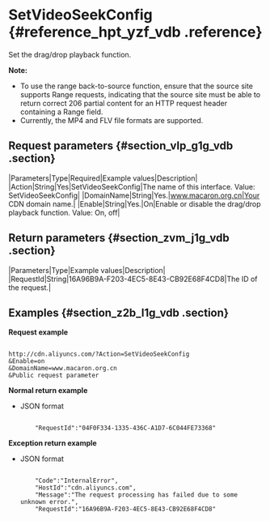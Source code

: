 # SetVideoSeekConfig {#reference_hpt_yzf_vdb .reference}

Set the drag/drop playback function.

**Note:** 

-   To use the range back-to-source function, ensure that the source site supports Range requests, indicating that the source site must be able to return correct 206 partial content for an HTTP request header containing a Range field.
-   Currently, the MP4 and FLV file formats are supported.

## Request parameters {#section_vlp_g1g_vdb .section}

|Parameters|Type|Required|Example values|Description|
|Action|String|Yes|SetVideoSeekConfig|The name of this interface. Value: SetVideoSeekConfig|
|DomainName|String|Yes.|www.macaron.org.cn|Your CDN domain name.|
|Enable|String|Yes.|On|Enable or disable the drag/drop playback function. Value: On, off|

## Return parameters {#section_zvm_j1g_vdb .section}

|Parameters|Type|Example values|Description|
|RequestId|String|16A96B9A-F203-4EC5-8E43-CB92E68F4CD8|The ID of the request.|

## Examples {#section_z2b_l1g_vdb .section}

**Request example**

```

http://cdn.aliyuncs.com/?Action=SetVideoSeekConfig
&Enable=on
&DomainName=www.macaron.org.cn
&Public request parameter
```

**Normal return example**

-   JSON format

    ```
    
        "RequestId":"04F0F334-1335-436C-A1D7-6C044FE73368"
    
    ```


**Exception return example**

-   JSON format

    ```
    
        "Code":"InternalError",
        "HostId":"cdn.aliyuncs.com",
        "Message":"The request processing has failed due to some unknown error.",
        "RequestId":"16A96B9A-F203-4EC5-8E43-CB92E68F4CD8"
    
    ```


